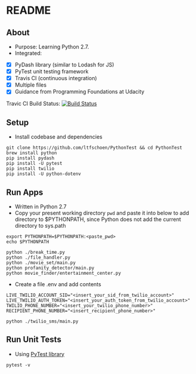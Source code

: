 README
============

About
-------
- Purpose: Learning Python 2.7.
- Integrated:

* [x] PyDash library (similar to Lodash for JS)
* [x] PyTest unit testing framework
* [x] Travis CI (continuous integration)
* [x] Multiple files
* [x] Guidance from Programming Foundations at Udacity

Travic CI Build Status: [![Build Status](https://api.travis-ci.org/ltfschoen/PythonTest.svg)](https://travis-ci.org/ltfschoen/PythonTest)

Setup
-------
- Install codebase and dependencies
```
git clone https://github.com/ltfschoen/PythonTest && cd PythonTest
brew install python
pip install pydash
pip install -U pytest
pip install twilio
pip install -U python-dotenv
```

Run Apps
-------
- Written in Python 2.7
- Copy your present working directory `pwd` and paste it into below to add directory to $PYTHONPATH, since Python does not add the current directory to sys.path
```
export PYTHONPATH=$PYTHONPATH:<paste_pwd>
echo $PYTHONPATH
```

```
python ./break_time.py
python ./file_handler.py
python ./movie_set/main.py
python profanity_detector/main.py
python movie_finder/entertainment_center.py
```

- Create a file .env and add contents 
```
LIVE_TWILIO_ACCOUNT_SID="<insert_your_sid_from_twilio_account>"
LIVE_TWILIO_AUTH_TOKEN="<insert_your_auth_token_from_twilio_account>"
TWILIO_PHONE_NUMBER="<insert_your_twilio_phone_number>"
RECIPIENT_PHONE_NUMBER="<insert_recipient_phone_number>"
```

```
python ./twilio_sms/main.py
```

Run Unit Tests
-------
- Using [PyTest library](http://doc.pytest.org/)
```
pytest -v
```